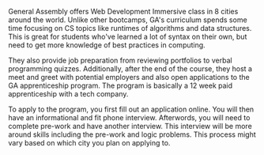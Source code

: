 General Assembly offers Web Development Immersive class in 8 cities around the
world. Unlike other bootcamps, GA's curriculum spends some time focusing on CS
topics like runtimes of algorithms and data structures. This is great for
students who've learned a lot of syntax on their own, but need to get more
knowledge of best practices in computing.

They also provide job preparation from reviewing portfolios to verbal
programming quizzes. Additionally, after the end of the course, they host a
meet and greet with potential employers and also open applications to the GA
apprenticeship program. The program is
basically a 12 week paid apprenticeship with a tech company.

To apply to the program, you first fill out an application online. You will
then have an informational and fit phone interview. Afterwords, you will need
to complete pre-work and have another interview. This interview will be more
around skills including the pre-work and logic problems. This process might
vary based on which city you plan on applying to.

